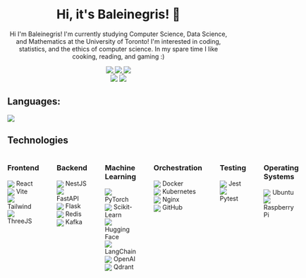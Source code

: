 <h1 align='center'> Hi, it's Baleinegris! 👋</h1>
<p align='center'>Hi I'm Baleinegris! I'm currently studying Computer Science,
Data Science, and Mathematics at the University of Toronto!
I'm interested in coding, statistics, and the ethics of computer
science. In my spare time I like cooking, reading, and gaming :) 
</p>
<div align='center'>
    <a href='https://www.linkedin.com/in/oscar-heath/'>
        <img src="https://img.shields.io/badge/linkedin-blue?style=for-the-badge">
    </a>
    <a href='https://baleinegris.github.io/portfolio/'>
        <img src="https://img.shields.io/badge/Portfolio-teal?style=for-the-badge">
    </a>
    <a href="mailto:oscar.w.heath@gmail.com">
        <img src="https://img.shields.io/badge/gmail-grey?style=for-the-badge&logo=gmail">
    </a>

</div>

<div align='center'>
    <img src="https://github-profile-summary-cards.vercel.app/api/cards/repos-per-language?username=baleinegris&theme=2077&exclude=">
    <img src="https://github-profile-summary-cards.vercel.app/api/cards/profile-details?username=baleinegris&theme=2077">
</div>
 
## Languages:
<img src="https://skillicons.dev/icons?i=python,js,ts,c,go,java,html,css">

## Technologies

<div style="display:flex; align-items:flex-start; gap:40px;">

<div style="display:grid">

### Frontend
<div>
<img src="https://go-skill-icons.vercel.app/api/icons?i=react" style="display: inline; vertical-align: middle;" /> React
</div>

<div>
<img src="https://go-skill-icons.vercel.app/api/icons?i=vite" style="display: inline; vertical-align: middle;" /> Vite
</div>

<div>
<img src="https://go-skill-icons.vercel.app/api/icons?i=tailwind" style="display: inline; vertical-align: middle;" /> Tailwind
</div>

<div>
<img src="https://go-skill-icons.vercel.app/api/icons?i=threejs" style="display: inline; vertical-align: middle;" /> ThreeJS
</div>

</div>

<div style="display:grid">

### Backend
<div>
<img src="https://go-skill-icons.vercel.app/api/icons?i=nestjs" style="display: inline; vertical-align: middle;" /> NestJS
</div>

<div>
<img src="https://go-skill-icons.vercel.app/api/icons?i=fastapi" style="display: inline; vertical-align: middle;" /> FastAPI
</div>

<div>
<img src="https://go-skill-icons.vercel.app/api/icons?i=flask" style="display: inline; vertical-align: middle;" /> Flask
</div>

<div>
<img src="https://go-skill-icons.vercel.app/api/icons?i=redis" style="display: inline; vertical-align: middle;" /> Redis
</div>

<div>
<img src="https://go-skill-icons.vercel.app/api/icons?i=kafka" style="display: inline; vertical-align: middle;" /> Kafka
</div>

</div>

<div style="display:grid">

### Machine Learning
<div>
<img src="https://go-skill-icons.vercel.app/api/icons?i=pytorch" style="display: inline; vertical-align: middle;" /> PyTorch
</div>

<div>
<img src="https://go-skill-icons.vercel.app/api/icons?i=sklearn" style="display: inline; vertical-align: middle;" /> Scikit-Learn
</div>


<div>
<img src="https://go-skill-icons.vercel.app/api/icons?i=huggingface" style="display: inline; vertical-align: middle;" /> Hugging Face
</div>

<div>
<img src="https://go-skill-icons.vercel.app/api/icons?i=langchain" style="display: inline; vertical-align: middle;" /> LangChain
</div>

<div>
<img src="https://go-skill-icons.vercel.app/api/icons?i=chatgpt" style="display: inline; vertical-align: middle;" /> OpenAI
</div>

<div>
<img src="https://go-skill-icons.vercel.app/api/icons?i=qdrant" style="display: inline; vertical-align: middle;" /> Qdrant
</div>

</div>

<div style="display:grid">

### Orchestration
<div>
<img src="https://go-skill-icons.vercel.app/api/icons?i=docker" style="display: inline; vertical-align: middle;" /> Docker
</div>

<div>
<img src="https://go-skill-icons.vercel.app/api/icons?i=kubernetes" style="display: inline; vertical-align: middle;" /> Kubernetes
</div>

<div>
<img src="https://go-skill-icons.vercel.app/api/icons?i=nginx" style="display: inline; vertical-align: middle;" /> Nginx
</div>

<div>
<img src="https://go-skill-icons.vercel.app/api/icons?i=github" style="display: inline; vertical-align: middle;" /> GitHub
</div>

</div>

<div style="display:grid">

### Testing
<div>
<img src="https://go-skill-icons.vercel.app/api/icons?i=jest" style="display: inline; vertical-align: middle;" /> Jest
</div>

<div>
<img src="https://go-skill-icons.vercel.app/api/icons?i=pytest" style="display: inline; vertical-align: middle;" /> Pytest
</div>


</div>
<div style="display:grid">

### Operating Systems 
<div>
<img src="https://go-skill-icons.vercel.app/api/icons?i=ubuntu" style="display: inline; vertical-align: middle;" /> Ubuntu
</div>
<div>
<img src="https://go-skill-icons.vercel.app/api/icons?i=raspberrypi" style="display: inline; vertical-align: middle;" /> Raspberry Pi
</div>
</div>

</div>